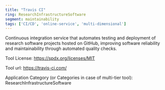 ```yaml
---
title: "Travis CI"
ring: ResearchInfrastructureSoftware
segment: maintainability
tags: ['CI/CD', 'online-service', 'multi-dimensional']
---
```

Continuous integration service that automates testing and deployment of research software projects hosted on GitHub, improving software reliability and maintainability through automated quality checks.

Tool License: https://spdx.org/licenses/MIT

Tool url: https://travis-ci.com/

Application Category (or Categories in case of multi-tier tool): ResearchInfrastructureSoftware

